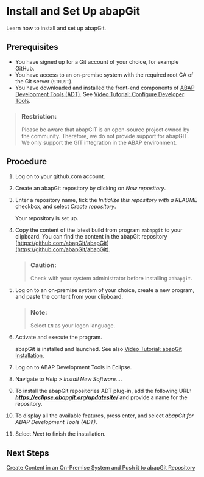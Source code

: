 <!-- loio2002380aeda84875a5fae4adc66b3fdb -->

# Install and Set Up abapGit

Learn how to install and set up abapGit.

<a name="loio2002380aeda84875a5fae4adc66b3fdb__prereq_xkx_yb2_dhb"/>

## Prerequisites

- You have signed up for a Git account of your choice, for example GitHub.
- You have access to an on-premise system with the required root CA of the Git server \(`STRUST`\).
- You have downloaded and installed the front-end components of [ABAP Development Tools \(ADT\)](https://tools.hana.ondemand.com/#abap). See [Video Tutorial: Configure Developer Tools](https://www.youtube.com/watch?v=iDcAPYjwTV0&list=PLkzo92owKnVxWqJSoFLGe1VRkzOs4Ucdr&index=3&t=0s).

> ### Restriction:
>
> Please be aware that abapGIT is an open-source project owned by the community. Therefore, we do not provide support for abapGIT. We only support the GIT integration in the ABAP environment.

## Procedure

1.  Log on to your github.com account.

2.  Create an abapGit repository by clicking on _New repository_.

3.  Enter a repository name, tick the _Initialize this repository with a README_ checkbox, and select _Create repository_.

    Your repository is set up.

4.  Copy the content of the latest build from program `zabapgit` to your clipboard. You can find the content in the abapGit repository [https://github.com/abapGit/abapGit](https://github.com/abapGit/abapGit).

    > ### Caution:
    >
    > Check with your system administrator before installing `zabapgit`.

5.  Log on to an on-premise system of your choice, create a new program, and paste the content from your clipboard.

    > ### Note:
    >
    > Select `EN` as your logon language.

6.  Activate and execute the program.

    abapGit is installed and launched. See also [Video Tutorial: abapGit Installation](https://www.youtube.com/watch?time_continue=28&v=5TCBcJCafP4).

7.  Log on to ABAP Development Tools in Eclipse.

8.  Navigate to _Help_ \> _Install New Software..._.

9.  To install the abapGit repositories ADT plug-in, add the following URL: ***https://eclipse.abapgit.org/updatesite/*** and provide a name for the repository.

10. To display all the available features, press enter, and select _abapGit for ABAP Development Tools \(ADT\)_.

11. Select _Next_ to finish the installation.

<a name="loio2002380aeda84875a5fae4adc66b3fdb__postreq_tqq_qzb_fhb"/>

## Next Steps

[Create Content in an On-Premise System and Push it to abapGit Repository](create-content-in-an-on-premise-system-and-push-it-to-abapgit-repository-2af08ee.md)
